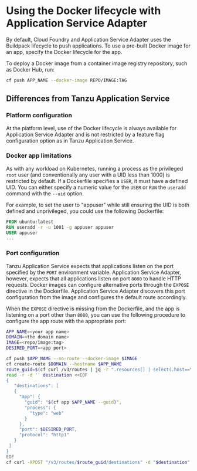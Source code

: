 # Using the Docker lifecycle with Application Service Adapter

By default, Cloud Foundry and Application Service Adapter uses the Buildpack lifecycle to push applications. To use a pre-built Docker image for an app, specify the Docker lifecycle for the app.

To deploy a Docker image from a container image registry repository, such as Docker Hub, run:

```bash
cf push APP_NAME --docker-image REPO/IMAGE:TAG
```

## <a id="differences-from-tas"></a>Differences from Tanzu Application Service

### <a id="platform-config"></a>Platform configuration

At the platform level, use of the Docker lifecycle is always available for Application Service Adapter and is not restricted by a feature flag configuration option as in Tanzu Application Service.

### <a id="docker-limitations"></a>Docker app limitations

As with any workload on Kubernetes, running a process as the privileged `root` user (and conventionally any user with a UID less than 1000) is restricted by default. If a Dockerfile specifies a `USER`, it must have a defined UID. You can either specify a numeric value for the `USER` or `RUN` the `useradd` command with the `--uid` option.

For example, to set the user to "appuser" while still ensuring the UID is both defined and unprivileged, you could use the following Dockerfile:

```dockerfile
FROM ubuntu:latest
RUN useradd -r -u 1001 -g appuser appuser
USER appuser
...
```

### <a id="port-config"></a>Port configuration

Tanzu Application Service expects that applications listen on the port specified by the `PORT` environment variable. Application Service Adapter, however, expects that all applications listen on port `8080` to handle HTTP requests. Docker images can configure alternative ports through the `EXPOSE` directive in the Dockerfile. Application Service Adapter discovers this port configuration from the image and configures the default route accordingly.

When the `EXPOSE` directive is missing from the Dockerfile, and the app is listening on a port other than `8080`, you can use the following procedure to configure the app route with the appropriate port:

```bash
APP_NAME=<your app name>
DOMAIN=<the domain name>
IMAGE=<repo/image:tag>
DESIRED_PORT=<app port>

cf push $APP_NAME --no-route --docker-image $IMAGE
cf create-route $DOMAIN --hostname $APP_NAME
route_guid=$(cf curl /v3/routes | jq -r ".resources[] | select(.host==\"$APP_NAME\").guid")
read -r -d '' destination <<EOF
{
   "destinations": [
   {
     "app": {
       "guid": "$(cf app $APP_NAME --guid)",
       "process": {
         "type": "web"
       }
     },
     "port": $DESIRED_PORT,
     "protocol": "http1"
   }
 ]
}
EOF
cf curl -XPOST "/v3/routes/$route_guid/destinations" -d "$destination"
```
